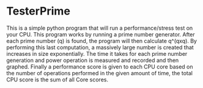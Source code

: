 # TesterPrime
This is a simple python program that will run a performance/stress test on your CPU.
This program works by running a prime number generator. After each prime number (q) is found, the program will then calculate q^(qxq). 
By performing this last computation, a massively large number is created that increases in size exponentially. 
The time it takes for each prime number generation and power operation is measured and recorded and then graphed. 
Finally a performance score is given to each CPU core based on the number of operations performed in the given amount of time, the total CPU score is the sum of all Core scores. 
